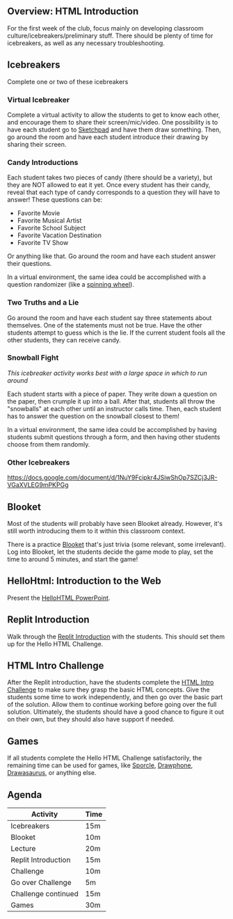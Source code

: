 ## Overview: HTML Introduction
For the first week of the club, focus mainly on developing classroom culture/icebreakers/preliminary stuff. There should be plenty of time for icebreakers, as well as any necessary troubleshooting.

## Icebreakers
Complete one or two of these icebreakers

### Virtual Icebreaker
Complete a virtual activity to allow the students to get to know each other, and encourage them to share their screen/mic/video. One possibility is to have each student go to [Sketchpad](https://sketch.io/sketchpad/) and have them draw something. Then, go around the room and have each student introduce their drawing by sharing their screen.

### Candy Introductions
Each student takes two pieces of candy (there should be a variety), but they are NOT allowed to eat it yet. Once every student has their candy, reveal that each type of candy corresponds to a question they will have to answer! These questions can be:

- Favorite Movie
- Favorite Musical Artist
- Favorite School Subject
- Favorite Vacation Destination
- Favorite TV Show

Or anything like that. Go around the room and have each student answer their questions.

In a virtual environment, the same idea could be accomplished with a question randomizer (like a [spinning wheel](https://pickerwheel.com/)).

### Two Truths and a Lie
Go around the room and have each student say three statements about themselves. One of the statements must not be true. Have the other students attempt to guess which is the lie. If the current student fools all the other students, they can receive candy.

### Snowball Fight
_This icebreaker activity works best with a large space in which to run around_

Each student starts with a piece of paper. They write down a question on the paper, then crumple it up into a ball. After that, students all throw the "snowballs" at each other until an instructor calls time. Then, each student has to answer the question on the snowball closest to them!

In a virtual environment, the same idea could be accomplished by having students submit questions through a form, and then having other students choose from them randomly.

### Other Icebreakers
https://docs.google.com/document/d/1NuY9Fcipkr4JSiwShOp7SZCj3JR-VGaXVLEG9mPKPGg

## Blooket
Most of the students will probably have seen Blooket already. However, it's still worth introducing them to it within this classroom context.

There is a practice [Blooket](https://dashboard.blooket.com/set/63fd0f654fd0c0f112af3591) that's just trivia (some relevant, some irrelevant). Log into Blooket, let the students decide the game mode to play, set the time to around 5 minutes, and start the game!

## HelloHtml: Introduction to the Web
Present the [HelloHTML PowerPoint](HelloHtml.pptx).

## Replit Introduction
Walk through the [Replit Introduction](ReplitIntroduction.md) with the students. This should set them up for the Hello HTML Challenge.

## HTML Intro Challenge
After the Replit introduction, have the students complete the [HTML Intro Challenge](HtmlIntroChallenge.md) to make sure they grasp the basic HTML concepts. Give the students some time to work independently, and then go over the basic part of the solution. Allow them to continue working before going over the full solution. Ultimately, the students should have a good chance to figure it out on their own, but they should also have support if needed.

## Games
If all students complete the Hello HTML Challenge satisfactorily, the remaining time can be used for games, like [Sporcle](https://www.sporcle.com/), [Drawphone](https://drawphone.tannerkrewson.com/), [Drawasaurus](https://www.drawasaurus.org/), or anything else.

## Agenda

| Activity | Time |
|-|-|
| Icebreakers | 15m |
| Blooket | 10m |
| Lecture | 20m |
| Replit Introduction | 15m |
| Challenge | 10m |
| Go over Challenge | 5m |
| Challenge continued | 15m |
| Games | 30m |
